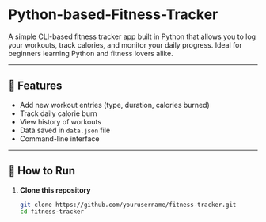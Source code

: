 # Python-based-Fitness-Tracker


A simple CLI-based fitness tracker app built in Python that allows you to log your workouts, track calories, and monitor your daily progress. Ideal for beginners learning Python and fitness lovers alike.

---

## 📌 Features

- Add new workout entries (type, duration, calories burned)
- Track daily calorie burn
- View history of workouts
- Data saved in `data.json` file
- Command-line interface

---

## 🚀 How to Run

1. **Clone this repository**
   ```bash
   git clone https://github.com/yourusername/fitness-tracker.git
   cd fitness-tracker


